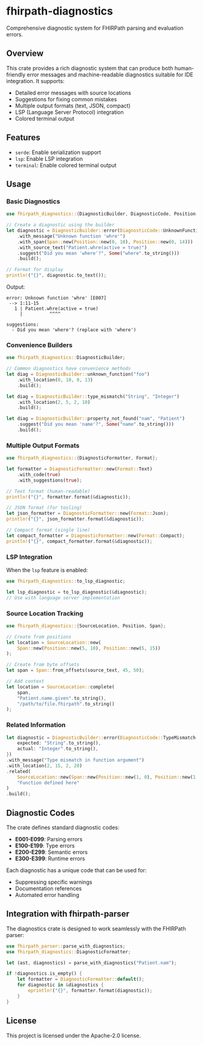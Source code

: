 # fhirpath-diagnostics

Comprehensive diagnostic system for FHIRPath parsing and evaluation errors.

## Overview

This crate provides a rich diagnostic system that can produce both human-friendly error messages and machine-readable diagnostics suitable for IDE integration. It supports:

- Detailed error messages with source locations
- Suggestions for fixing common mistakes
- Multiple output formats (text, JSON, compact)
- LSP (Language Server Protocol) integration
- Colored terminal output

## Features

- `serde`: Enable serialization support
- `lsp`: Enable LSP integration
- `terminal`: Enable colored terminal output

## Usage

### Basic Diagnostics

```rust
use fhirpath_diagnostics::{DiagnosticBuilder, DiagnosticCode, Position, Span};

// Create a diagnostic using the builder
let diagnostic = DiagnosticBuilder::error(DiagnosticCode::UnknownFunction)
    .with_message("Unknown function 'whre'")
    .with_span(Span::new(Position::new(0, 10), Position::new(0, 14)))
    .with_source_text("Patient.whre(active = true)")
    .suggest("Did you mean 'where'?", Some("where".to_string()))
    .build();

// Format for display
println!("{}", diagnostic.to_text());
```

Output:
```
error: Unknown function 'whre' [E007]
 --> 1:11-15
   1 | Patient.whre(active = true)
     |          ^^^^

suggestions:
  - Did you mean 'where'? (replace with 'where')
```

### Convenience Builders

```rust
use fhirpath_diagnostics::DiagnosticBuilder;

// Common diagnostics have convenience methods
let diag = DiagnosticBuilder::unknown_function("foo")
    .with_location(0, 10, 0, 13)
    .build();

let diag = DiagnosticBuilder::type_mismatch("String", "Integer")
    .with_location(2, 5, 2, 10)
    .build();

let diag = DiagnosticBuilder::property_not_found("nam", "Patient")
    .suggest("Did you mean 'name'?", Some("name".to_string()))
    .build();
```

### Multiple Output Formats

```rust
use fhirpath_diagnostics::{DiagnosticFormatter, Format};

let formatter = DiagnosticFormatter::new(Format::Text)
    .with_code(true)
    .with_suggestions(true);

// Text format (human-readable)
println!("{}", formatter.format(&diagnostic));

// JSON format (for tooling)
let json_formatter = DiagnosticFormatter::new(Format::Json);
println!("{}", json_formatter.format(&diagnostic));

// Compact format (single line)
let compact_formatter = DiagnosticFormatter::new(Format::Compact);
println!("{}", compact_formatter.format(&diagnostic));
```

### LSP Integration

When the `lsp` feature is enabled:

```rust
use fhirpath_diagnostics::to_lsp_diagnostic;

let lsp_diagnostic = to_lsp_diagnostic(&diagnostic);
// Use with language server implementation
```

### Source Location Tracking

```rust
use fhirpath_diagnostics::{SourceLocation, Position, Span};

// Create from positions
let location = SourceLocation::new(
    Span::new(Position::new(5, 10), Position::new(5, 15))
);

// Create from byte offsets
let span = Span::from_offsets(source_text, 45, 50);

// Add context
let location = SourceLocation::complete(
    span,
    "Patient.name.given".to_string(),
    "/path/to/file.fhirpath".to_string()
);
```

### Related Information

```rust
let diagnostic = DiagnosticBuilder::error(DiagnosticCode::TypeMismatch {
    expected: "String".to_string(),
    actual: "Integer".to_string(),
})
.with_message("Type mismatch in function argument")
.with_location(2, 15, 2, 20)
.related(
    SourceLocation::new(Span::new(Position::new(1, 0), Position::new(1, 10))),
    "Function defined here"
)
.build();
```

## Diagnostic Codes

The crate defines standard diagnostic codes:

- **E001-E099**: Parsing errors
- **E100-E199**: Type errors  
- **E200-E299**: Semantic errors
- **E300-E399**: Runtime errors

Each diagnostic has a unique code that can be used for:
- Suppressing specific warnings
- Documentation references
- Automated error handling

## Integration with fhirpath-parser

The diagnostics crate is designed to work seamlessly with the FHIRPath parser:

```rust
use fhirpath_parser::parse_with_diagnostics;
use fhirpath_diagnostics::DiagnosticFormatter;

let (ast, diagnostics) = parse_with_diagnostics("Patient.nam");

if !diagnostics.is_empty() {
    let formatter = DiagnosticFormatter::default();
    for diagnostic in &diagnostics {
        eprintln!("{}", formatter.format(diagnostic));
    }
}
```

## License

This project is licensed under the Apache-2.0 license.